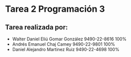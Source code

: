 # Tarea 2 Programación 3

## Tarea realizada por:

- Walter Daniel Eliú Gomar González 9490-22-8616 100%
- Andrés Emanuel Chaj Camey 9490-22-9801 100%
- Daniel Alejandro Martinez Ruiz 9490-22-4698 100%
